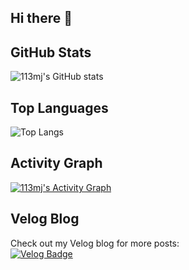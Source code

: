 ## Hi there 👋

<!--
**113mj/113mj** is a ✨ _special_ ✨ repository because its `README.md` (this file) appears on your GitHub profile.

Here are some ideas to get you started:

- 🔭 I’m currently working on ...
- 🌱 I’m currently learning ...
- 👯 I’m looking to collaborate on ...
- 🤔 I’m looking for help with ...
- 💬 Ask me about ...
- 📫 How to reach me: ...
- 😄 Pronouns: ...
- ⚡ Fun fact: ...
-->

## GitHub Stats
![113mj's GitHub stats](https://github-readme-stats.vercel.app/api?username=113mj&show_icons=true&theme=radical)

## Top Languages
![Top Langs](https://github-readme-stats.vercel.app/api/top-langs/?username=113mj&layout=compact&theme=radical)

## Activity Graph
[![113mj's Activity Graph](https://github-readme-activity-graph.cyclic.app/graph?username=113mj&theme=github)](https://github.com/ashutosh00710/github-readme-activity-graph)

## Velog Blog
Check out my Velog blog for more posts:  
[![Velog Badge](https://img.shields.io/badge/-Velog-20C997?style=flat-square&logo=Velog&logoColor=white)](https://velog.io/@1113mj)
